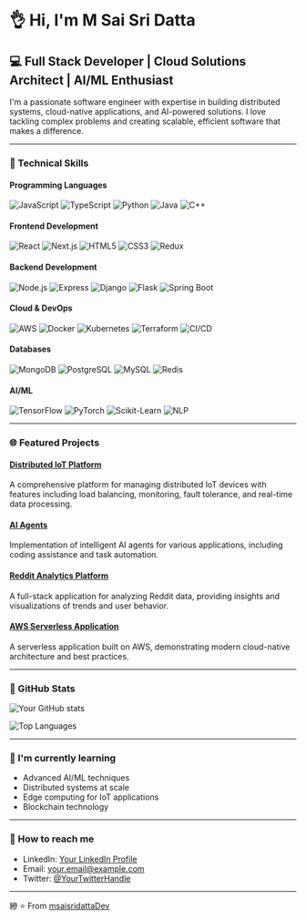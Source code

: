 # 👌 Hi, I'm M Sai Sri Datta

## 💻 Full Stack Developer | Cloud Solutions Architect | AI/ML Enthusiast

I'm a passionate software engineer with expertise in building distributed systems, cloud-native applications, and AI-powered solutions. I love tackling complex problems and creating scalable, efficient software that makes a difference.

---

### 🧺 Technical Skills

#### Programming Languages
![JavaScript](https://img.shields.io/badge/-JavaScript-F7DF1E?style=flat-square&logo=javascript&logoColor=black)
![TypeScript](https://img.shields.io/badge/-TypeScript-3178C6?style=flat-square&logo=typescript&logoColor=white)
![Python](https://img.shields.io/badge/-Python-3776AB?style=flat-square&logo=python&logoColor=white)
![Java](https://img.shields.io/badge/-Java-007396?style=flat-square&logo=java&logoColor=white)
![C++](https://img.shields.io/badge/-C%2B%2B-00599C?style=flat-square&logo=c%2B%2B&logoColor=white)

#### Frontend Development
![React](https://img.shields.io/badge/-React-61DAFB?style=flat-square&logo=react&logoColor=black)
![Next.js](https://img.shields.io/badge/-Next.js-000000?style=flat-square&logo=next.js&logoColor=white)
![HTML5](https://img.shields.io/badge/-HTML5-E34F26?style=flat-square&logo=html5&logoColor=white)
![CSS3](https://img.shields.io/badge/-CSS3-1572B6?style=flat-square&logo=css3&logoColor=white)
![Redux](https://img.shields.io/badge/-Redux-764ABC?style=flat-square&logo=redux&logoColor=white)

#### Backend Development
![Node.js](https://img.shields.io/badge/-Node.js-339933?style=flat-square&logo=node.js&logoColor=white)
![Express](https://img.shields.io/badge/-Express-000000?style=flat-square&logo=express&logoColor=white)
![Django](https://img.shields.io/badge/-Django-092E20?style=flat-square&logo=django&logoColor=white)
![Flask](https://img.shields.io/badge/-Flask-000000?style=flat-square&logo=flask&logoColor=white)
![Spring Boot](https://img.shields.io/badge/-Spring%20Boot-6DB33F?style=flat-square&logo=spring-boot&logoColor=white)

#### Cloud & DevOps
![AWS](https://img.shields.io/badge/-AWS-232F3E?style=flat-square&logo=amazon-aws&logoColor=white)
![Docker](https://img.shields.io/badge/-Docker-2496ED?style=flat-square&logo=docker&logoColor=white)
![Kubernetes](https://img.shields.io/badge/-Kubernetes-326CE5?style=flat-square&logo=kubernetes&logoColor=white)
![Terraform](https://img.shields.io/badge/-Terraform-7B42BC?style=flat-square&logo=terraform&logoColor=white)
![CI/CD](https://img.shields.io/badge/-CI%2FCD-4A154B?style=flat-square&logo=github-actions&logoColor=white)

#### Databases
![MongoDB](https://img.shields.io/badge/-MongoDB-47A248?style=flat-square&logo=mongodb&logoColor=white)
![PostgreSQL](https://img.shields.io/badge/-PostgreSQL-336791?style=flat-square&logo=postgresql&logoColor=white)
![MySQL](https://img.shields.io/badge/-MySQL-4479A1?style=flat-square&logo=mysql&logoColor=white)
![Redis](https://img.shields.io/badge/-Redis-DC382D?style=flat-square&logo=redis&logoColor=white)

#### AI/ML
![TensorFlow](https://img.shields.io/badge/-TensorFlow-FF6F00?style=flat-square&logo=tensorflow&logoColor=white)
![PyTorch](https://img.shields.io/badge/-PyTorch-EE4C2C?style=flat-square&logo=pytorch&logoColor=white)
![Scikit-Learn](https://img.shields.io/badge/-Scikit%20Learn-F7931E?style=flat-square&logo=scikit-learn&logoColor=white)
![NLP](https://img.shields.io/badge/-NLP-4285F4?style=flat-square&logo=google-cloud&logoColor=white)

---

### 🌐 Featured Projects

#### [Distributed IoT Platform](https://github.com/msaisridattaDev/Distributed-IOT-Platform)
A comprehensive platform for managing distributed IoT devices with features including load balancing, monitoring, fault tolerance, and real-time data processing.

#### [AI Agents](https://github.com/msaisridattaDev/AI-Agents)
Implementation of intelligent AI agents for various applications, including coding assistance and task automation.

#### [Reddit Analytics Platform](https://github.com/msaisridattaDev/reddit-analytics-backend)
A full-stack application for analyzing Reddit data, providing insights and visualizations of trends and user behavior.

#### [AWS Serverless Application](https://github.com/msaisridattaDev/Aws-serverless-backend)
A serverless application built on AWS, demonstrating modern cloud-native architecture and best practices.

---

### 💪 GitHub Stats

![Your GitHub stats](https://github-readme-stats.vercel.app/api?username=msaisridattaDev&show_icons=true&theme=radical)

![Top Languages](https://github-readme-stats.vercel.app/api/top-langs?username=msaisridattaDev&layout=compact&theme=radical)

---

### 🍱 I'm currently learning
- Advanced AI/ML techniques
- Distributed systems at scale
- Edge computing for IoT applications
- Blockchain technology

---

### 📯 How to reach me
- LinkedIn: [Your LinkedIn Profile](https://www.linkedin.com/in/your-linkedin/)
- Email: your.email@example.com
- Twitter: [@YourTwitterHandle](https://twitter.com/YourTwitterHandle)

---

縿 ⭐ From [msaisridattaDev](https://github.com/msaisridattaDev)